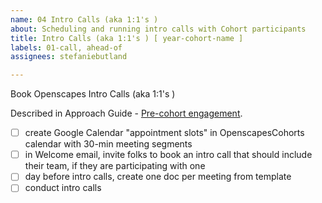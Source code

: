 ```yaml
---
name: 04 Intro Calls (aka 1:1's )
about: Scheduling and running intro calls with Cohort participants
title: Intro Calls (aka 1:1's ) [ year-cohort-name ]
labels: 01-call, ahead-of
assignees: stefaniebutland

---
```


Book Openscapes Intro Calls (aka 1:1's )

Described in Approach Guide - [Pre-cohort engagement](https://openscapes.github.io/approach-guide/champions/pre-cohort-engage.html#intro-calls).

- [ ] create Google Calendar "appointment slots" in OpenscapesCohorts calendar with 30-min meeting segments 
- [ ] in Welcome email, invite folks to book an intro call that should include their team, if they are participating with one
- [ ] day before intro calls, create one doc per meeting from template
- [ ] conduct intro calls
